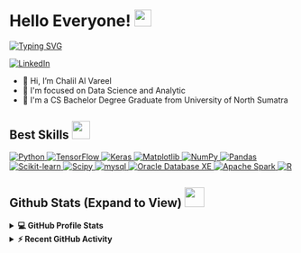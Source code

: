<h1> Hello Everyone! <img src = "https://raw.githubusercontent.com/MartinHeinz/MartinHeinz/master/wave.gif" width = 30px> </h1>
<p align='center'>
</p>

<p>
  <a href="https://git.io/typing-svg"><img src="https://readme-typing-svg.herokuapp.com?font=Montserrat&weight=700&pause=1000&color=C620F7&width=435&lines=Welcome+to+My+Github+Profile;I'm+A+Computer+Science+Graduate+From+Universitas+Sumatera+Utara" alt="Typing SVG" /></a>
</p>

   <a href="https://www.linkedin.com/in/cavareel/" target="_blank">
    <img alt="LinkedIn" src="https://img.shields.io/badge/LinkedIn-0077B5?style=for-the-badge&logo=linkedin&logoColor=white">
  </a>   

- 👋 Hi, I’m Chalil Al Vareel
- 💼 I'm focused on Data Science and Analytic
- 💬 I'm a CS Bachelor Degree Graduate from University of North Sumatra

<h2> Best Skills <img src = "https://media2.giphy.com/media/QssGEmpkyEOhBCb7e1/giphy.gif?cid=ecf05e47a0n3gi1bfqntqmob8g9aid1oyj2wr3ds3mg700bl&rid=giphy.gif" width = 32px> </h2>
  
  <a href="https://www.python.org" target="_blank">
    <img alt="Python" src="https://img.shields.io/badge/python-3670A0?style=for-the-badge&logo=python&logoColor=ffdd54">
  </a>
  <a href="https://www.tensorflow.org" target="_blank">
    <img alt="TensorFlow" src="https://img.shields.io/badge/TensorFlow-FF3F06?style=for-the-badge&logo=tensorflow&logoColor=white">
  </a>
  <a href="https://www.keras.io" target="_blank">
    <img alt="Keras" src="https://img.shields.io/badge/Keras-%23D00000.svg?style=for-the-badge&logo=Keras&logoColor=white">
  </a>
  <a href="https://www.matplotlib.org" target="_blank">
    <img alt="Matplotlib" src="https://img.shields.io/badge/Matplotlib-%23ffffff.svg?style=for-the-badge&logo=Matplotlib&logoColor=black">
  </a>
  <a href="https://numpy.org/" target="_blank">
    <img alt="NumPy" src="https://img.shields.io/badge/numpy-%23013243.svg?style=for-the-badge&logo=numpy&logoColor=white">
  </a>
  <a href="https://pandas.pydata.org/" target="_blank">
    <img alt="Pandas" src="https://img.shields.io/badge/pandas-%23150458.svg?style=for-the-badge&logo=pandas&logoColor=white">
  </a>
  <a href="https://scikit-learn.org/" target="_blank">
    <img alt="Scikit-learn" src="https://img.shields.io/badge/scikit--learn-%23F7931E.svg?style=for-the-badge&logo=scikit-learn&logoColor=white">
  </a>
  <a href="https://scipy.org/" target="_blank">
    <img alt="Scipy" src="https://img.shields.io/badge/SciPy-%230C55A5.svg?style=for-the-badge&logo=scipy&logoColor=%white">
  </a>
<!--   <a href="https://www.postgresql.org" target="_blank">
    <img alt="postgresql" src="https://img.shields.io/badge/postgresql-308bb3?style=for-the-badge&logo=postgresql&logoColor=white">
  </a> -->
  <a href="https://www.mysql.com" target="_blank">
    <img alt="mysql" src="https://img.shields.io/badge/mysql-4f82bd?style=for-the-badge&logo=mysql&logoColor=white">
  </a>
   <a href="https://www.oracle.com/id/database/technologies/appdev/xe.html" target="_blank">
    <img alt="Oracle Database XE" src="https://img.shields.io/badge/Oracle-F80000?style=for-the-badge&logo=oracle&logoColor=white">
  </a>
  <a href="https://spark.apache.org/">
    <img alt="Apache Spark" src="https://img.shields.io/badge/Apache%20Spark-FDEE21?style=for-the-badge&logo=apachespark&logoColor=black">
  </a>
  <a href="https://www.r-project.org/about.html">
    <img alt="R" src="https://img.shields.io/badge/r-%23276DC3.svg?style=for-the-badge&logo=r&logoColor=white">
  </a>

<h2> Github Stats (Expand to View) <img src = "https://i.pinimg.com/originals/65/c4/f4/65c4f452571be1261e9c623f7da488ac.gif" width = 35px> </h2>

<details> 
  <summary><b>💻 GitHub Profile Stats</b></summary>
  <br/>
  <p align="center">
    <a href="https://github.com/lilreel/github-readme-stats"><img alt="Chalil's Github Stats" src="https://github-readme-stats.vercel.app/api?username=lilreel&show_icons=true&count_private=true&theme=algolia" height="192px"/></a>
<br/>
  &nbsp;
	  <img src="https://github-readme-stats.vercel.app/api/top-langs?username=lilreel&show_icons=true&locale=en&layout=compact&theme=algolia" alt="lilreel" height="192px"/>
  <br/>
  </p>
</details>


<details>
  <summary><b>⚡ Recent GitHub Activity</b></summary>
  <br/>
   <a href="https://github.com/lilreel"><img alt="Chalil's Activity Graph" src="https://github-readme-activity-graph.cyclic.app/graph?username=lilreel&bg_color=0f1a37&color=c587c0&line=bf79ba&point=fbfbfb&area=true&hide_border=true" /></a>
  <br/>

</details>
